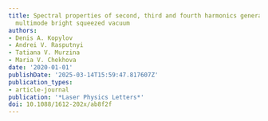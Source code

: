 ```yaml
---
title: Spectral properties of second, third and fourth harmonics generation from broadband
  multimode bright squeezed vacuum
authors:
- Denis A. Kopylov
- Andrei V. Rasputnyi
- Tatiana V. Murzina
- Maria V. Chekhova
date: '2020-01-01'
publishDate: '2025-03-14T15:59:47.817607Z'
publication_types:
- article-journal
publication: '*Laser Physics Letters*'
doi: 10.1088/1612-202x/ab8f2f
---
```

